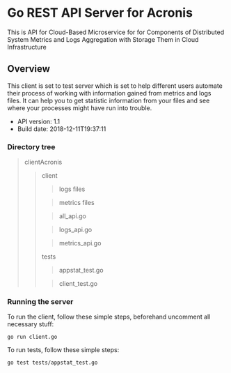 # Go REST API Server for Acronis

This is API for Cloud-Based Microservice for for Components of Distributed System Metrics and Logs Aggregation with Storage Them in Cloud Infrastructure

## Overview
This client is set to test server which is set to help different users automate their process of working with information gained from metrics and logs files.
It can help you to get statistic information from your files and see where your processes might have run into trouble.

- API version: 1.1
- Build date: 2018-12-11T19:37:11

### Directory tree
>clientAcronis
>>client
>>>logs files
>>
>>>metrics files
>>
>>>all_api.go
>>
>>>logs_api.go
>>
>>>metrics_api.go
>>
>>tests
>>>appstat_test.go
>>
>>>client_test.go
### Running the server
To run the client, follow these simple steps, beforehand uncomment all necessary stuff:

```
go run client.go
```

To run tests, follow these simple steps:

```
go test tests/appstat_test.go
```